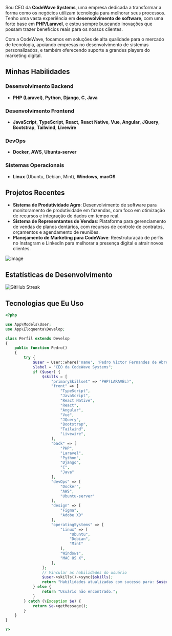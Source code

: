 Sou CEO da **CodeWave Systems**, uma empresa dedicada a transformar a forma como os negócios utilizam tecnologia para melhorar seus processos. Tenho uma vasta experiência em **desenvolvimento de software**, com uma forte base em **PHP/Laravel**, e estou sempre buscando inovações que possam trazer benefícios reais para os nossos clientes. 

Com a CodeWave, focamos em soluções de alta qualidade para o mercado de tecnologia, apoiando empresas no desenvolvimento de sistemas personalizados, e também oferecendo suporte a grandes players do marketing digital.

## Minhas Habilidades

### **Desenvolvimento Backend**
- **PHP (Laravel)**, **Python**, **Django**, **C**, **Java**

### **Desenvolvimento Frontend**
- **JavaScript**, **TypeScript**, **React**, **React Native**, **Vue**, **Angular**, **JQuery**, **Bootstrap**, **Tailwind**, **Livewire**

### **DevOps**
- **Docker**, **AWS**, **Ubuntu-server**

### **Sistemas Operacionais**
- **Linux** (Ubuntu, Debian, Mint), **Windows**, **macOS**

## Projetos Recentes

- **Sistema de Produtividade Agro**: Desenvolvimento de software para monitoramento de produtividade em fazendas, com foco em otimização de recursos e integração de dados em tempo real.
- **Sistema de Representantes de Vendas**: Plataforma para gerenciamento de vendas de planos dentários, com recursos de controle de contratos, orçamentos e agendamento de reuniões.
- **Planejamento de Marketing para CodeWave**: Reestruturação de perfis no Instagram e LinkedIn para melhorar a presença digital e atrair novos clientes.

![image](https://github.com/Pedrovictorrr/pedrovictorrr/assets/82172897/ef284ce3-1544-4628-a411-a8585f1a1e20)

## Estatísticas de Desenvolvimento

![GitHub Streak](https://github-readme-streak-stats.herokuapp.com/?user=pedrovictorrr&theme=dark&hide_border=false)

## Tecnologias que Eu Uso

```php
<?php

use App\Models\User;
use App\Eloquenta\Develop;

class Perfil extends Develop
{
    public function Pedro()
    {
        try {
            $user = User::where('name', 'Pedro Victor Fernandes de Abreu')->first();
            $label = "CEO da CodeWave Systems";
            if ($user) {
                $skills = [
                    "primarySkillset" => "PHP(LARAVEL)",
                    "front" => [
                        "TypeScript",
                        "JavaScript",
                        "React Native",
                        "React",
                        "Angular",
                        "Vue",
                        "JQuery",
                        "Bootstrap",
                        "Tailwind",
                        "Livewire",
                    ],
                    "back" => [
                        "PHP",
                        "Laravel",
                        "Python",
                        "Django",
                        "C",
                        "Java"
                    ],
                    "devOps" => [
                        "Docker",
                        "AWS",
                        "Ubuntu-server"
                    ],
                    "design" => [
                        "Figma",
                        "Adobe XD"
                    ],
                    "operatingSystems" => [
                        "Linux" => [
                            "Ubuntu",
                            "Debian",
                            "Mint"
                        ],
                        "Windows",
                        "MAC OS X",
                    ],
                ];
                // Vincular as habilidades do usuário
                $user->skills()->sync($skills);
                return "Habilidades atualizadas com sucesso para: $user->name, Cargo $label";
            } else {
                return "Usuário não encontrado.";
            }
        } catch (\Exception $e) {
            return $e->getMessage();
        }
    }
}

?>
